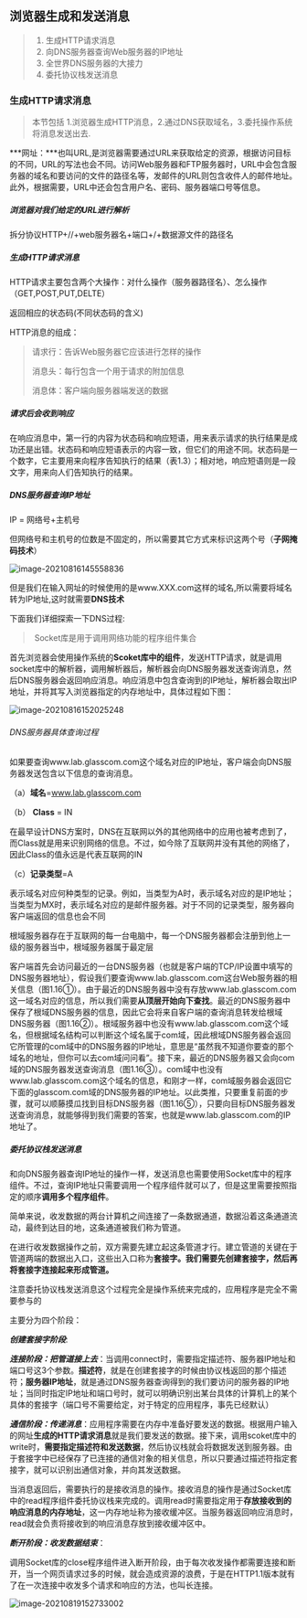 浏览器生成和发送消息
--------------------

> 1. 生成HTTP请求消息
> 2. 向DNS服务器查询Web服务器的IP地址
> 3. 全世界DNS服务器的大接力
> 4. 委托协议栈发送消息

### 生成HTTP请求消息

> 本节包括 1.浏览器生成HTTP消息，2.通过DNS获取域名，3.委托操作系统将消息发送出去.

***网址：***也叫URL,是浏览器需要通过URL来获取给定的资源，根据访问目标的不同，URL的写法也会不同。访问Web服务器和FTP服务器时，URL中会包含服务器的域名和要访问的文件的路径名等，发邮件的URL则包含收件人的邮件地址。此外，根据需要，URL中还会包含用户名、密码、服务器端口号等信息。

##### 浏览器对我们给定的URL进行解析

拆分协议HTTP+//+web服务器名+端口+/+数据源文件的路径名

##### 生成HTTP请求消息

HTTP请求主要包含两个大操作：对什么操作（服务器路径名）、怎么操作（GET,POST,PUT,DELTE）

返回相应的状态码(不同状态码的含义)

HTTP消息的组成：

> 请求行：告诉Web服务器它应该进行怎样的操作
>
> 消息头：每行包含一个用于请求的附加信息
>
> 消息体：客户端向服务器端发送的数据

##### 请求后会收到响应

在响应消息中，第一行的内容为状态码和响应短语，用来表示请求的执行结果是成功还是出错。状态码和响应短语表示的内容一致，但它们的用途不同。状态码是一个数字，它主要用来向程序告知执行的结果（表1.3）；相对地，响应短语则是一段文字，用来向人们告知执行的结果。

##### DNS服务器查询IP地址

IP = 网络号+主机号

但网络号和主机号的位数是不固定的，所以需要其它方式来标识这两个号（**子网掩码技术**）

![image-20210816145558836](assets/IP地址的表示方法.png)

但是我们在输入网址的时候使用的是www.XXX.com这样的域名,所以需要将域名转为IP地址,这时就需要**DNS技术**

下面我们详细探索一下DNS过程:

> ​	Socket库是用于调用网络功能的程序组件集合

首先浏览器会使用操作系统的**Scoket库中的组件**，发送HTTP请求，就是调用socket库中的解析器，调用解析器后，解析器会向DNS服务器发送查询消息，然后DNS服务器会返回响应消息。响应消息中包含查询到的IP地址，解析器会取出IP地址，并将其写入浏览器指定的内存地址中，具体过程如下图：

![image-20210816152025248](assets/调用解析器时.png)

###### DNS服务器具体查询过程

如果要查询www.lab.glasscom.com这个域名对应的IP地址，客户端会向DNS服务器发送包含以下信息的查询消息。

（a）**域名**=www.lab.glasscom.com

（b） **Class** = IN

在最早设计DNS方案时，DNS在互联网以外的其他网络中的应用也被考虑到了，而Class就是用来识别网络的信息。不过，如今除了互联网并没有其他的网络了，因此Class的值永远是代表互联网的IN

（c）**记录类型**=A

表示域名对应何种类型的记录。例如，当类型为A时，表示域名对应的是IP地址；当类型为MX时，表示域名对应的是邮件服务器。对于不同的记录类型，服务器向客户端返回的信息也会不同

根域服务器存在于互联网的每一台电脑中，每一个DNS服务器都会注册到他上一级的服务器当中，根域服务器属于最定层

客户端首先会访问最近的一台DNS服务器（也就是客户端的TCP/IP设置中填写的DNS服务器地址），假设我们要查询www.lab.glasscom.com这台Web服务器的相关信息（图1.16①）。由于最近的DNS服务器中没有存放www.lab.glasscom.com这一域名对应的信息，所以我们需要**从顶层开始向下查找**。最近的DNS服务器中保存了根域DNS服务器的信息，因此它会将来自客户端的查询消息转发给根域DNS服务器（图1.16②）。根域服务器中也没有www.lab.glasscom.com这个域名，但根据域名结构可以判断这个域名属于com域，因此根域DNS服务器会返回它所管理的com域中的DNS服务器的IP地址，意思是“虽然我不知道你要查的那个域名的地址，但你可以去com域问问看”。接下来，最近的DNS服务器又会向com域的DNS服务器发送查询消息（图1.16③）。com域中也没有www.lab.glasscom.com这个域名的信息，和刚才一样，com域服务器会返回它下面的glasscom.com域的DNS服务器的IP地址。以此类推，只要重复前面的步骤，就可以顺藤摸瓜找到目标DNS服务器（图1.16⑤），只要向目标DNS服务器发送查询消息，就能够得到我们需要的答案，也就是www.lab.glasscom.com的IP地址了。

##### 委托协议栈发送消息

和向DNS服务器查询IP地址的操作一样，发送消息也需要使用Socket库中的程序组件。不过，查询IP地址只需要调用一个程序组件就可以了，但是这里需要按照指定的顺序**调用多个程序组件**。

简单来说，收发数据的两台计算机之间连接了一条数据通道，数据沿着这条通道流动，最终到达目的地，这条通道被我们称为管道。

在进行收发数据操作之前，双方需要先建立起这条管道才行。建立管道的关键在于管道两端的数据出入口，这些出入口称为**套接字。我们需要先创建套接字，然后再将套接字连接起来形成管道。**

注意委托协议栈发送消息这个过程完全是操作系统来完成的，应用程序是完全不需要参与的

主要分为四个阶段：



***创建套接字阶段***:

***连接阶段：把管道接上去***：当调用connect时，需要指定描述符、服务器IP地址和端口号这3个参数。**描述符**，就是在创建套接字的时候由协议栈返回的那个描述符；**服务器IP地址**，就是通过DNS服务器查询得到的我们要访问的服务器的IP地址；当同时指定IP地址和端口号时，就可以明确识别出某台具体的计算机上的某个具体的套接字（端口号不需要给定，对于特定的应用程序，事先已经默认）

***通信阶段：传递消息***：应用程序需要在内存中准备好要发送的数据。根据用户输入的网址**生成的HTTP请求消息**就是我们要发送的数据。接下来，调用scoket库中的write时，**需要指定描述符和发送数据**，然后协议栈就会将数据发送到服务器。由于套接字中已经保存了已连接的通信对象的相关信息，所以只要通过描述符指定套接字，就可以识别出通信对象，并向其发送数据。

当消息返回后，需要执行的是接收消息的操作。接收消息的操作是通过Socket库中的read程序组件委托协议栈来完成的。调用read时需要指定用于**存放接收到的响应消息的内存地址**，这一内存地址称为接收缓冲区。当服务器返回响应消息时，read就会负责将接收到的响应消息存放到接收缓冲区中。

***断开阶段：收发数据结束***：

调用Socket库的close程序组件进入断开阶段，由于每次收发操作都需要连接和断开，当一个网页请求过多的时候，就会造成资源的浪费，于是在HTTP1.1版本就有了在一次连接中收发多个请求和响应的方法，也叫长连接。

![image-20210819152733002](assets/客户端和服务器之间收发数据.png)